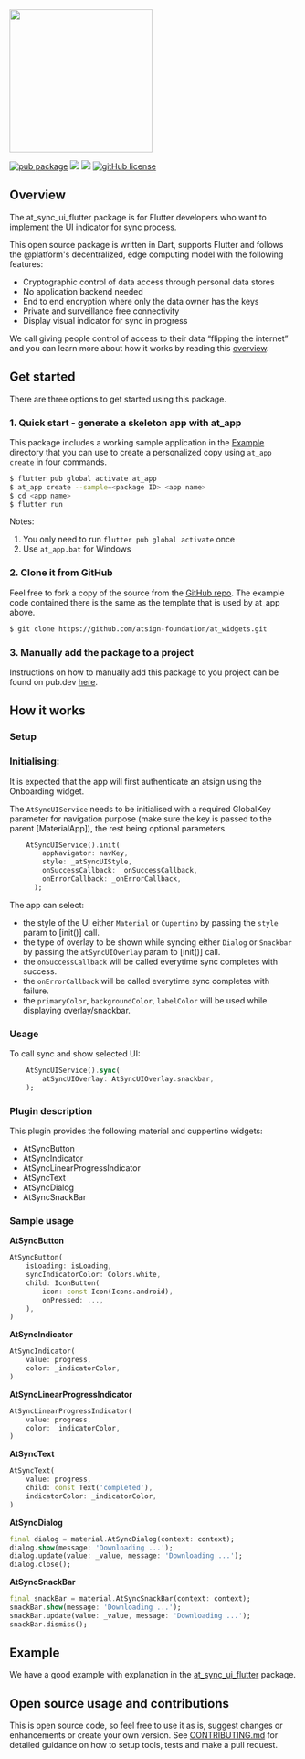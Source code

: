 <img width=250px src="https://atsign.dev/assets/img/@platform_logo_grey.svg?sanitize=true">

[![pub package](https://img.shields.io/pub/v/at_sync_ui_flutter)](https://pub.dev/packages/at_sync_ui_flutter) [![](https://img.shields.io/static/v1?label=Backend&message=@Platform&color=<COLOR>)](https://atsign.dev) [![](https://img.shields.io/static/v1?label=Publisher&message=The%20@%20Company&color=F05E3E)](https://atsign.com) [![gitHub license](https://img.shields.io/badge/license-BSD3-blue.svg)](./LICENSE)

## Overview
The at_sync_ui_flutter package is for Flutter developers who want to implement the UI indicator for sync process.

This open source package is written in Dart, supports Flutter and follows the
@‎platform's decentralized, edge computing model with the following features: 
- Cryptographic control of data access through personal data stores
- No application backend needed
- End to end encryption where only the data owner has the keys
- Private and surveillance free connectivity
- Display visual indicator for sync in progress

We call giving people control of access to their data “flipping the internet”
and you can learn more about how it works by reading this [overview](https://atsign.dev/docs/overview/).

## Get started
There are three options to get started using this package.

### 1. Quick start - generate a skeleton app with at_app
This package includes a working sample application in the
[Example](https://github.com/atsign-foundation/at_widgets/tree/trunk/at_sync_ui_flutter/example) directory that you can use to create a personalized
copy using ```at_app create``` in four commands.

```sh
$ flutter pub global activate at_app 
$ at_app create --sample=<package ID> <app name> 
$ cd <app name>
$ flutter run
```
Notes: 
1. You only need to run ```flutter pub global activate``` once
2. Use ```at_app.bat``` for Windows

### 2. Clone it from GitHub

Feel free to fork a copy of the source from the [GitHub repo](https://github.com/atsign-foundation/at_widgets). The example code contained there is the same as the template that is used by at_app above.

```sh
$ git clone https://github.com/atsign-foundation/at_widgets.git
```

### 3. Manually add the package to a project

Instructions on how to manually add this package to you project can be found on pub.dev [here](https://pub.dev/packages/at_sync_ui_flutter/install).

## How it works

### Setup
### Initialising:
It is expected that the app will first authenticate an atsign using the Onboarding widget.

The `AtSyncUIService` needs to be initialised with a required GlobalKey<NavigatorState> parameter for navigation purpose (make sure the key is passed to the parent [MaterialApp]), the rest being optional parameters.

```dart
    AtSyncUIService().init(
        appNavigator: navKey,
        style: _atSyncUIStyle,
        onSuccessCallback: _onSuccessCallback,
        onErrorCallback: _onErrorCallback,
      );
```

The app can select:

- the style of the UI either `Material` or `Cupertino` by passing the `style` param to [init()] call.
- the type of overlay to be shown while syncing either `Dialog` or `Snackbar` by passing the `atSyncUIOverlay` param to [init()] call.
- the `onSuccessCallback` will be called everytime sync completes with success.
- the `onErrorCallback` will be called everytime sync completes with failure.
- the `primaryColor`, `backgroundColor`, `labelColor` will be used while displaying overlay/snackbar.

### Usage

To call sync and show selected UI:

```dart
    AtSyncUIService().sync(
        atSyncUIOverlay: AtSyncUIOverlay.snackbar,
    );
```

### Plugin description
This plugin provides the following material and cuppertino widgets:
- AtSyncButton
- AtSyncIndicator
- AtSyncLinearProgressIndicator
- AtSyncText
- AtSyncDialog
- AtSyncSnackBar

### Sample usage

**AtSyncButton**
```dart
AtSyncButton(
    isLoading: isLoading,
    syncIndicatorColor: Colors.white,
    child: IconButton(
        icon: const Icon(Icons.android),
        onPressed: ...,
    ),
)
```

**AtSyncIndicator**
```dart
AtSyncIndicator(
    value: progress,
    color: _indicatorColor,
)
```

**AtSyncLinearProgressIndicator**
```dart
AtSyncLinearProgressIndicator(
    value: progress,
    color: _indicatorColor,
)
```

**AtSyncText**
```dart
AtSyncText(
    value: progress,
    child: const Text('completed'),
    indicatorColor: _indicatorColor,
)
```

**AtSyncDialog**
```dart
final dialog = material.AtSyncDialog(context: context);
dialog.show(message: 'Downloading ...');
dialog.update(value: _value, message: 'Downloading ...');
dialog.close();
```

**AtSyncSnackBar**
```dart
final snackBar = material.AtSyncSnackBar(context: context);
snackBar.show(message: 'Downloading ...');
snackBar.update(value: _value, message: 'Downloading ...');
snackBar.dismiss();
```

## Example

We have a good example with explanation in the [at_sync_ui_flutter](https://pub.dev/packages/at_sync_ui_flutter/example) package.

## Open source usage and contributions

This is  open source code, so feel free to use it as is, suggest changes or 
enhancements or create your own version. See [CONTRIBUTING.md](https://github.com/atsign-foundation/at_widgets/blob/trunk/CONTRIBUTING.md) for detailed guidance on how to setup tools, tests and make a pull request.
